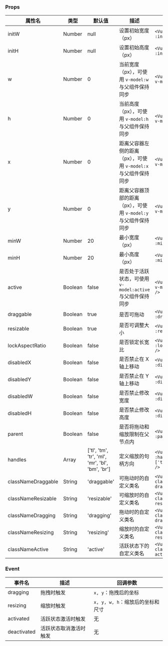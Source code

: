 ### Props

| 属性名                | 类型      | 默认值                                               | 描述                                      | 示例                                                             |
| ------------------ | ------- | ------------------------------------------------- | --------------------------------------- | -------------------------------------------------------------- |
| initW              | Number  | null                                              | 设置初始宽度（px）                              | `<Vue3DraggableResizable :initW="100" />`                      |
| initH              | Number  | null                                              | 设置初始高度（px）                              | `<Vue3DraggableResizable :initH="100" />`                      |
| w                  | Number  | 0                                                 | 当前宽度（px），可使用 `v-model:w` 与父组件保持同步       | `<Vue3DraggableResizable v-model:w="100" />`                   |
| h                  | Number  | 0                                                 | 当前高度（px），可使用 `v-model:h` 与父组件保持同步       | `<Vue3DraggableResizable v-model:h="100" />`                   |
| x                  | Number  | 0                                                 | 距离父容器左侧的距离（px），可使用 `v-model:x` 与父组件保持同步 | `<Vue3DraggableResizable v-model:x="100" />`                   |
| y                  | Number  | 0                                                 | 距离父容器顶部的距离（px），可使用 `v-model:y` 与父组件保持同步 | `<Vue3DraggableResizable v-model:y="100" />`                   |
| minW               | Number  | 20                                                | 最小宽度（px）                                | `<Vue3DraggableResizable :minW="100" />`                       |
| minH               | Number  | 20                                                | 最小高度（px）                                | `<Vue3DraggableResizable :minH="100" />`                       |
| active             | Boolean | false                                             | 是否处于活跃状态，可使用 `v-model:active` 与父组件保持同步  | `<Vue3DraggableResizable v-model:active="true" />`             |
| draggable          | Boolean | true                                              | 是否可拖动                                   | `<Vue3DraggableResizable :draggable="false" />`                |
| resizable          | Boolean | true                                              | 是否可调整大小                                 | `<Vue3DraggableResizable :resizable="false" />`                |
| lockAspectRatio    | Boolean | false                                             | 是否锁定长宽比                                 | `<Vue3DraggableResizable :lockAspectRatio="true" />`           |
| disabledX          | Boolean | false                                             | 是否禁止在 X 轴上移动                            | `<Vue3DraggableResizable :disabledX="true" />`                 |
| disabledY          | Boolean | false                                             | 是否禁止在 Y 轴上移动                            | `<Vue3DraggableResizable :disabledY="true" />`                 |
| disabledW          | Boolean | false                                             | 是否禁止修改宽度                                | `<Vue3DraggableResizable :disabledW="true" />`                 |
| disabledH          | Boolean | false                                             | 是否禁止修改高度                                | `<Vue3DraggableResizable :disabledH="true" />`                 |
| parent             | Boolean | false                                             | 是否将拖动和缩放限制在父节点内                         | `<Vue3DraggableResizable :parent="true" />`                    |
| handles            | Array   | \['tl', 'tm', 'tr', 'ml', 'mr', 'bl', 'bm', 'br'] | 定义缩放的句柄方向                               | `<Vue3DraggableResizable :handles="['tl','tr','bl','br']" />`  |
| classNameDraggable | String  | 'draggable'                                       | 可拖动时的自定义类名                              | `<Vue3DraggableResizable classNameDraggable="my-draggable" />` |
| classNameResizable | String  | 'resizable'                                       | 可缩放时的自定义类名                              | `<Vue3DraggableResizable classNameResizable="my-resizable" />` |
| classNameDragging  | String  | 'dragging'                                        | 拖动时的自定义类名                               | `<Vue3DraggableResizable classNameDragging="my-dragging" />`   |
| classNameResizing  | String  | 'resizing'                                        | 缩放时的自定义类名                               | `<Vue3DraggableResizable classNameResizing="my-resizing" />`   |
| classNameActive    | String  | 'active'                                          | 活跃状态下的自定义类名                             | `<Vue3DraggableResizable classNameActive="my-active" />`       |
### Event

| 事件名         | 描述          | 回调参数                   |
| ----------- | ----------- | ---------------------- |
| dragging    | 拖拽时触发       | `x, y`：拖拽后的坐标          |
| resizing    | 缩放时触发       | `x, y, w, h`：缩放后的坐标和尺寸 |
| activated   | 活跃状态激活时触发   | 无                      |
| deactivated | 活跃状态取消激活时触发 | 无                      |